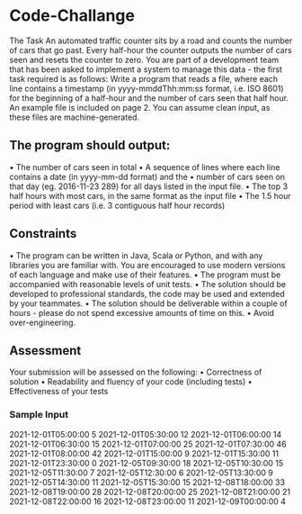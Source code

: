 # Code-Challange

The Task
An automated traffic counter sits by a road and counts the number of cars that go
past. Every half-hour the counter outputs the number of cars seen and resets the counter
to zero. You are part of a development team that has been asked to implement a system to
manage this data - the first task required is as follows:
Write a program that reads a file, where each line contains a timestamp (in yyyy-mmddThh:mm:ss format, i.e. ISO 8601) for the beginning of a half-hour and the number of
cars seen that half hour. An example file is included on page 2. You can assume clean
input, as these files are machine-generated.

## The program should output:
• The number of cars seen in total
• A sequence of lines where each line contains a date (in yyyy-mm-dd format) and the
• number of cars seen on that day (eg. 2016-11-23 289) for all days listed in the input file.
• The top 3 half hours with most cars, in the same format as the input file
• The 1.5 hour period with least cars (i.e. 3 contiguous half hour records)


## Constraints
• The program can be written in Java, Scala or Python, and with any libraries you are
familiar with. You are encouraged to use modern versions of each language and make
use of their features.
• The program must be accompanied with reasonable levels of unit tests.
• The solution should be developed to professional standards, the code may be used and
extended by your teammates.
• The solution should be deliverable within a couple of hours - please do not spend
excessive amounts of time on this.
• Avoid over-engineering.

## Assessment
Your submission will be assessed on the following:
• Correctness of solution
• Readability and fluency of your code (including tests)
• Effectiveness of your tests

### Sample Input
2021-12-01T05:00:00 5
2021-12-01T05:30:00 12
2021-12-01T06:00:00 14
2021-12-01T06:30:00 15
2021-12-01T07:00:00 25
2021-12-01T07:30:00 46
2021-12-01T08:00:00 42
2021-12-01T15:00:00 9
2021-12-01T15:30:00 11
2021-12-01T23:30:00 0
2021-12-05T09:30:00 18
2021-12-05T10:30:00 15
2021-12-05T11:30:00 7
2021-12-05T12:30:00 6
2021-12-05T13:30:00 9
2021-12-05T14:30:00 11
2021-12-05T15:30:00 15
2021-12-08T18:00:00 33
2021-12-08T19:00:00 28
2021-12-08T20:00:00 25
2021-12-08T21:00:00 21
2021-12-08T22:00:00 16
2021-12-08T23:00:00 11
2021-12-09T00:00:00 4
